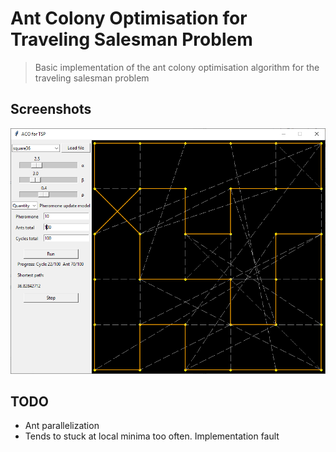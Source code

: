 # Ant Colony Optimisation for Traveling Salesman Problem
> Basic implementation of the ant colony optimisation algorithm for the traveling salesman problem

## Screenshots
![Example screenshot](screenshot.png)

## TODO
* Ant parallelization
* Tends to stuck at local minima too often. Implementation fault